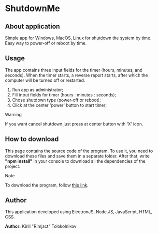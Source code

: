 # ShutdownMe

## About application
 Simple app for Windows, MacOS, Linux for shutdown the system by time. Easy way to power-off or reboot by time.
 
## Usage
The app contains three input fields for the timer (hours, minutes, and seconds). When the timer starts, a reverse report starts, after which the computer will be turned off or restarted.
 1. Run app as administrator;
 2. Fill input fields for timer (hours : minutes : seconds);
 3. Chose shutdown type (power-off or reboot);
 4. Click at the center 'power' button to start timer;
> [!WARNING]
> If you want cancel shutdown just press at center button with 'X' icon.

## How to download
This page contains the source code of the program. To use it, you need to download these files and save them in a separate folder. After that, write **"npm install"** in your console to download all the dependencies of the project.
>[!NOTE]
> To download the program, follow [this link](https://github.com/Rimjact/shutdownme/releases).

## Author
This application developed using ElectronJS, Node.JS, JavaScript, HTML, CSS.

**Author:** Kirill "Rimjact" Tolokolnikov
